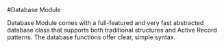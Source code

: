 #Database Module

Database Module comes with a full-featured and very fast abstracted database class that supports 
both traditional structures and Active Record patterns. The database functions offer clear, 
simple syntax.